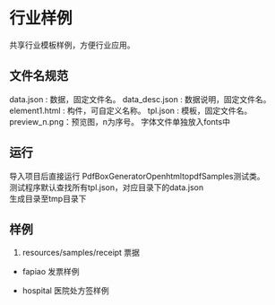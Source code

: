 # 行业样例
共享行业模板样例，方便行业应用。

## 文件名规范
data.json : 数据，固定文件名。
data_desc.json : 数据说明，固定文件名。
element1.html : 构件，可自定义名称。
tpl.json : 模板，固定文件名。
preview_n.png：预览图，n为序号。
字体文件单独放入fonts中

## 运行
导入项目后直接运行 PdfBoxGeneratorOpenhtmltopdfSamples测试类。 \
测试程序默认查找所有tpl.json，对应目录下的data.json \
生成目录至tmp目录下

## 样例
1. resources/samples/receipt 票据
  * fapiao 发票样例 

  * hospital 医院处方签样例